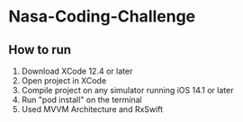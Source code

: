 # Nasa-Coding-Challenge

## How to run

1. Download XCode 12.4 or later
2. Open project in XCode 
3. Compile project on any simulator running iOS 14.1 or later
4. Run "pod install" on the terminal
5. Used MVVM Architecture and RxSwift
